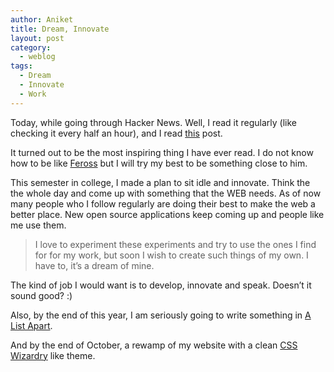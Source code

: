 ```yaml
---
author: Aniket
title: Dream, Innovate
layout: post
category:
  - weblog
tags:
  - Dream
  - Innovate
  - Work
---
```

Today, while going through Hacker News. Well, I read it regularly (like checking it every half an hour), and I read [this][1] post.

It turned out to be the most inspiring thing I have ever read. I do not know how to be like [Feross][2] but I will try my best to be something close to him.

This semester in college, I made a plan to sit idle and innovate. Think the the whole day and come up with something that the WEB needs. As of now many people who I follow regularly are doing their best to make the web a better place. New open source applications keep coming up and people like me use them.

> I love to experiment these experiments and try to use the ones I find for for my work, but soon I wish to create such things of my own. I have to, it’s a dream of mine.

The kind of job I would want is to develop, innovate and speak. Doesn’t it sound good? :)

Also, by the end of this year, I am seriously going to write something in [A List Apart][3].

And by the end of October, a rewamp of my website with a clean [CSS Wizardry][4] like theme.

 [1]: http://nymag.com/news/features/silicon-valley-2011-9/ "Post."
 [2]: http://www.feross.org/ "Feross"
 [3]: http://www.alistapart.com/ "A List Apart"
 [4]: http://csswizardry.com/ "CSS Wizardry"